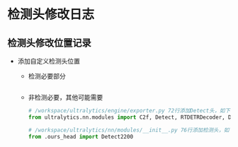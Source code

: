 # 检测头修改日志

## 检测头修改位置记录

+ 添加自定义检测头位置

    + 检测必要部分
        ```python
        
        ```

    + 非检测必要，其他可能需要

        ```python
        # /workspace/ultralytics/engine/exporter.py 72行添加Detect头，如下
        from ultralytics.nn.modules import C2f, Detect, RTDETRDecoder, Detect2200

        # /workspace/ultralytics/nn/modules/__init__.py 76行添加检测头，如下
        from .ours_head import Detect2200
        ```